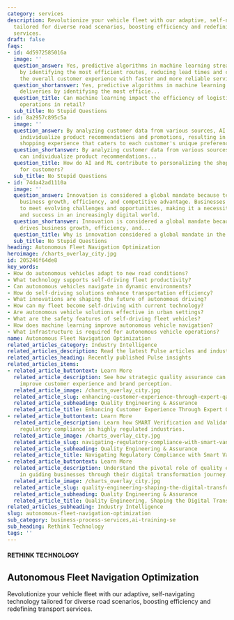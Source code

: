 ```yaml
---
category: services
description: Revolutionize your vehicle fleet with our adaptive, self-navigating technology
  tailored for diverse road scenarios, boosting efficiency and redefining transport
  services.
draft: false
faqs:
- id: 4d5972585016a
  image: ''
  question_answer: Yes, predictive algorithms in machine learning streamline deliveries
    by identifying the most efficient routes, reducing lead times and costs, and elevating
    the overall customer experience with faster and more reliable service.
  question_shortanswer: Yes, predictive algorithms in machine learning streamline
    deliveries by identifying the most efficie...
  question_title: Can machine learning impact the efficiency of logistics and delivery
    operations in retail?
  sub_title: No Stupid Questions
- id: 8a2957c895c5a
  image: ''
  question_answer: By analyzing customer data from various sources, AI and ML can
    individualize product recommendations and promotions, resulting in a personalized
    shopping experience that caters to each customer's unique preferences and behaviors.
  question_shortanswer: By analyzing customer data from various sources, AI and ML
    can individualize product recommendations...
  question_title: How do AI and ML contribute to personalizing the shopping experience
    for customers?
  sub_title: No Stupid Questions
- id: 74da42ad1110a
  image: ''
  question_answer: Innovation is considered a global mandate because technology drives
    business growth, efficiency, and competitive advantage. Businesses must innovate
    to meet evolving challenges and opportunities, making it a necessity for survival
    and success in an increasingly digital world.
  question_shortanswer: Innovation is considered a global mandate because technology
    drives business growth, efficiency, and...
  question_title: Why is innovation considered a global mandate in the tech industry?
  sub_title: No Stupid Questions
heading: Autonomous Fleet Navigation Optimization
heroimage: /charts_overlay_city.jpg
id: 205246f64de8
key_words:
- How do autonomous vehicles adapt to new road conditions?
- What technology supports self-driving fleet productivity?
- Can autonomous vehicles navigate in dynamic environments?
- How do self-driving solutions enhance transportation efficiency?
- What innovations are shaping the future of autonomous driving?
- How can my fleet become self-driving with current technology?
- Are autonomous vehicle solutions effective in urban settings?
- What are the safety features of self-driving fleet vehicles?
- How does machine learning improve autonomous vehicle navigation?
- What infrastructure is required for autonomous vehicle operations?
name: Autonomous Fleet Navigation Optimization
related_articles_category: Industry Intelligence
related_articles_description: Read the latest Pulse articles and industry insights.
related_articles_heading: Recently published Pulse insights
related_articles_items:
- related_article_buttontext: Learn More
  related_article_description: See how strategic quality assurance can significantly
    improve customer experience and brand perception.
  related_article_image: /charts_overlay_city.jpg
  related_article_slug: enhancing-customer-experience-through-expert-qa
  related_article_subheading: Quality Engineering & Assurance
  related_article_title: Enhancing Customer Experience Through Expert QA
- related_article_buttontext: Learn More
  related_article_description: Learn how SMART Verification and Validation streamline
    regulatory compliance in highly regulated industries.
  related_article_image: /charts_overlay_city.jpg
  related_article_slug: navigating-regulatory-compliance-with-smart-vandv
  related_article_subheading: Quality Engineering & Assurance
  related_article_title: Navigating Regulatory Compliance with Smart VandV
- related_article_buttontext: Learn More
  related_article_description: Understand the pivotal role of quality engineering
    in guiding businesses through their digital transformation journey.
  related_article_image: /charts_overlay_city.jpg
  related_article_slug: quality-engineering-shaping-the-digital-transformation
  related_article_subheading: Quality Engineering & Assurance
  related_article_title: Quality Engineering, Shaping the Digital Transformation
related_articles_subheading: Industry Intelligence
slug: autonomous-fleet-navigation-optimization
sub_category: business-process-services,ai-training-se
sub_heading: Rethink Technology
tags: ''
---
```


#### RETHINK TECHNOLOGY
## Autonomous Fleet Navigation Optimization
Revolutionize your vehicle fleet with our adaptive, self-navigating technology tailored for diverse road scenarios, boosting efficiency and redefining transport services.